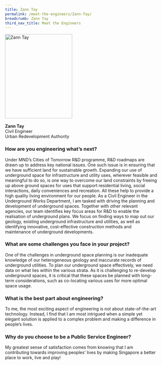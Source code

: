 ```yaml
---
title: Zann Tay
permalink: /meet-the-engineers/Zann-Tay/
breadcrumb: Zann Tay
third_nav_title: Meet the Engineers
---
```





<img src="/images/Zann.jpg" alt="Zann Tay" style="width:222px;height:278px;" align="left">
<br clear="left">
<br>
<strong>Zann Tay</strong>
<br> Civil Engineer
<br> Urban Redevelopment Authority

### How are you engineering what’s next?
Under MND’s Cities of Tomorrow R&D programme, R&D roadmaps are drawn up to address key national issues. One such issue is in ensuring that we have sufficient land for sustainable growth. Expanding our use of underground space for infrastructure and utility uses, wherever feasible and meaningful to do so, is one way to overcome our land constraints by freeing up above ground spaces for uses that support residential living, social interactions, daily conveniences and recreation. All these help to provide a high quality living environment for our people. As a Civil Engineer in the Underground Works Department, I am tasked with driving the planning and development of underground spaces. Together with other relevant agencies, our team identifies key focus areas for R&D to enable the realisation of underground plans. We focus on finding ways to map out our geology, existing underground infrastructure and utilities, as well as identifying innovative, cost-effective construction methods and maintenance of underground developments.

### What are some challenges you face in your project?
One of the challenges in underground space planning is our inadequate knowledge of our heterogeneous geology and inaccurate records of underground utilities. To plan our underground space effectively, we need data on what lies within the various strata. As it is challenging to re-develop underground spaces, it is critical that these spaces be planned with long-term considerations, such as co-locating various uses for more optimal space usage.

### What is the best part about engineering?
To me, the most exciting aspect of engineering is not about state-of-the-art technology. Instead, I find that I am most intrigued when a simple yet elegant solution is applied to a complex problem and making a difference in people’s lives.

### Why do you choose to be a Public Service Engineer?
My greatest sense of satisfaction comes from knowing that I am contributing towards improving peoples’ lives by making Singapore a better place to work, live and play!
